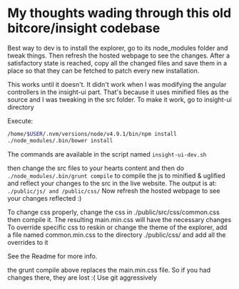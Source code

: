 # My thoughts wading through this old bitcore/insight codebase

Best way to dev is to install the explorer, go to its node_modules folder and tweak things. Then refresh the hosted webpage to see the changes.
After a satisfactory state is reached, copy all the changed files and save them in a place so that they can be fetched to patch every new installation.

This works until it doesn't. It didn't work when I was modifying the angular controllers in the insight-ui part. That's because it uses minified files as the source and I was tweaking in the src folder.
To make it work, go to insight-ui directory

Execute:

```bash
/home/$USER/.nvm/versions/node/v4.9.1/bin/npm install
./node_modules/.bin/bower install
```

The commands are available in the script named `insight-ui-dev.sh` 

then change the src files to your hearts content and then do `./node_modules/.bin/grunt compile` to compile the js to minified & uglified and reflect your changes to the src in the live website. The output is at: `./public/js/ and /public/css/`
Now refresh the hosted webpage to see your changes reflected :)

To change css properly, change the css in ./public/src/css/common.css then compile it. The resulting main.min.css will have the necessary changes
To override specific css to reskin or change the theme of the explorer, add a file named common.min.css to the directory ./public/css/ and add all the overrides to it

See the Readme for more info.

the grunt compile above replaces the main.min.css file. So if you had changes there, they are lost :(
Use git aggressively
